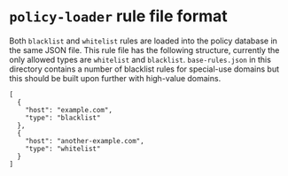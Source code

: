 # `policy-loader` rule file format

Both `blacklist` and `whitelist` rules are loaded into the policy database in the
same JSON file. This rule file has the following structure, currently the only allowed
types are `whitelist` and `blacklist`. `base-rules.json` in this directory contains
a number of blacklist rules for special-use domains but this should be built upon
further with high-value domains.

```
[
  {
    "host": "example.com",
    "type": "blacklist"
  },
  {
    "host": "another-example.com",
    "type": "whitelist"
  }
]
```
